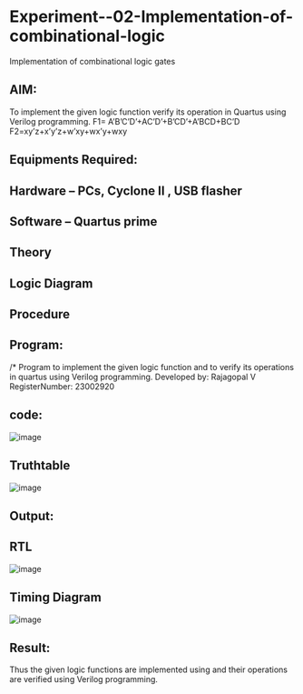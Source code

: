 # Experiment--02-Implementation-of-combinational-logic
Implementation of combinational logic gates
 
## AIM:
To implement the given logic function verify its operation in Quartus using Verilog programming.
 F1= A’B’C’D’+AC’D’+B’CD’+A’BCD+BC’D
F2=xy’z+x’y’z+w’xy+wx’y+wxy
 
 
 
## Equipments Required:
## Hardware – PCs, Cyclone II , USB flasher
## Software – Quartus prime


## Theory
 

## Logic Diagram
## Procedure
## Program:
/*
Program to implement the given logic function and to verify its operations in quartus using Verilog programming.
Developed by: Rajagopal V
RegisterNumber: 23002920

## code:
![image](https://github.com/Rajagopalvengatesan/Experiment--02-Implementation-of-combinational-logic-/assets/144870784/6a7416cd-e2f4-4d6d-af6c-9202987c8ee3)

## Truthtable 
![image](https://github.com/Rajagopalvengatesan/Experiment--02-Implementation-of-combinational-logic-/assets/144870784/57933125-df5f-420b-81fd-35412a705b53)



## Output:
## RTL
![image](https://github.com/Rajagopalvengatesan/Experiment--02-Implementation-of-combinational-logic-/assets/144870784/0fe13539-7012-498e-bbc7-14387bd1a472)

## Timing Diagram
![image](https://github.com/Rajagopalvengatesan/Experiment--02-Implementation-of-combinational-logic-/assets/144870784/e64efaf4-695d-4d44-880d-16e0e226b101)


## Result:
Thus the given logic functions are implemented using  and their operations are verified using Verilog programming.
